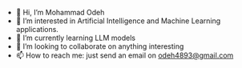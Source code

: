 - 👋 Hi, I’m Mohammad Odeh
- 👀 I’m interested in Artificial Intelligence and Machine Learning applications.
- 🌱 I’m currently learning LLM models
- 💞️ I’m looking to collaborate on anything interesting
- 📫 How to reach me: just send an email on odeh4893@gmail.com
